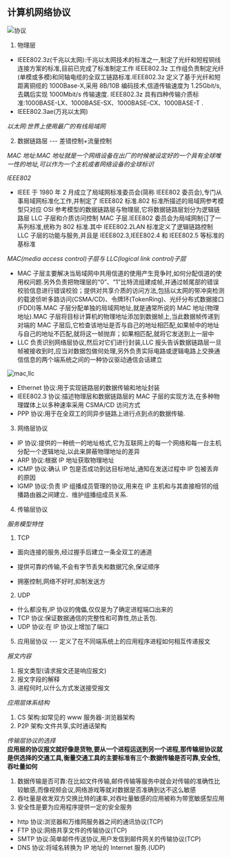## 计算机网络协议

![协议](https://images2017.cnblogs.com/blog/1015844/201712/1015844-20171212225229519-977315070.png)

1. 物理层

- IEEE802.3z(千兆以太网):千兆以太网技术的标准之一,制定了光纤和短程铜线连接方案的标准,目前已完成了标准制定工作 IEEE802.3z 工作组负责制定光纤(单模或多模)和同轴电缆的全双工链路标准.IEEE802.3z 定义了基于光纤和短距离铜缆的 1000Base-X,采用 8B/10B 编码技术,信道传输速度为 1.25Gbit/s,去耦后实现 1000Mbit/s 传输速度. IEEE802.3z 具有四种传输介质标准:1000BASE-LX、1000BASE-SX、1000BASE-CX、1000BASE-T .
- IEEE802.3ae(万兆以太网)

_以太网:世界上使用最广的有线局域网_

2. 数据链路层 --- 差错控制+流量控制

_MAC 地址:MAC 地址就是一个网络设备在出厂的时候被设定好的一个具有全球唯一性的地址,可以作为一个主机或者网络设备的全球标识_

_IEEE802_

- IEEE 于 1980 年 2 月成立了局域网标准委员会(简称 IEEE802 委员会),专门从事局域网标准化工作,并制定了 IEEE802 标准.802 标准所描述的局域网参考模型只对应 OSI 参考模型的数据链路层与物理层,它将数据链路层划分为逻辑链路层 LLC 子层和介质访问控制 MAC 子层.IEEE802 委员会为局域网制订了一系列标准,统称为 802 标准.其中 IEEE802.2LAN 标准定义了逻辑链路控制 LLC 子层的功能与服务,并且是 IEEE802.3,IEEE802.4 和 IEEE802.5 等标准的基标准

_MAC(media access control)子层与 LLC(logical link control)子层_

- MAC 子层主要解决当局域网中共用信道的使用产生竞争时,如何分配信道的使用权问题.另外负责把物理层的“0”、“1”比特流组建成帧,并通过帧尾部的错误校验信息进行错误校验；提供对共享介质的访问方法,包括以太网的带冲突检测的载波侦听多路访问(CSMA/CD)、令牌环(TokenRing)、光纤分布式数据接口(FDDI)等.MAC 子层分配单独的局域网地址,就是通常所说的 MAC 地址(物理地址).MAC 子层将目标计算机的物理地址添加到数据帧上,当此数据帧传递到对端的 MAC 子层后,它检查该地址是否与自己的地址相匹配,如果帧中的地址与自己的地址不匹配,就将这一帧抛弃；如果相匹配,就将它发送到上一层中
- LLC 负责识别网络层协议,然后对它们进行封装,LLC 报头告诉数据链路层一旦帧被接收到时,应当对数据包做何处理,另外负责实际电路或逻辑电路上交换通信信息的两个端系统之间的一种协议驱动通信会话建立

![mac,llc](http://file.elecfans.com/web1/M00/48/51/o4YBAFqpw_qABQ5vAAC7kHEi6LY503.jpg)

- Ethernet 协议:用于实现链路层的数据传输和地址封装
- IEEE802.3 协议:描述物理层和数据链路层的 MAC 子层的实现方法,在多种物理媒体上以多种速率采用 CSMA/CD 访问方式
- PPP 协议:用于在全双工的同异步链路上进行点到点的数据传输.

3. 网络层协议

- IP 协议:提供的一种统一的地址格式,它为互联网上的每一个网络和每一台主机分配一个逻辑地址,以此来屏蔽物理地址的差异
- ARP 协议:根据 IP 地址获取物理地址
- ICMP 协议:确认 IP 包是否成功到达目标地址,通知在发送过程中 IP 包被丢弃的原因
- IGMP 协议:负责 IP 组播成员管理的协议,用来在 IP 主机和与其直接相邻的组播路由器之间建立、维护组播组成员关系.

4. 传输层协议

_服务模型特性_

1. TCP

- 面向连接的服务,经过握手后建立一条全双工的通道

- 提供可靠的传输,不会有字节丢失和数据冗余,保证顺序

- 拥塞控制,网络不好时,抑制发送方

2. UDP

- 什么都没有,IP 协议的傀儡,仅仅是为了确定进程端口出来的
- TCP 协议:保证数据通信的完整性和可靠性,防止丢包.
- UDP 协议:在 IP 协议上增加了端口

5. 应用层协议 --- 定义了在不同端系统上的应用程序进程如何相互传递报文

_报文内容_

1. 报文类型(请求报文还是响应报文)
2. 报文字段的解释
3. 进程何时,以什么方式发送接受报文

_应用层体系结构_

1. CS 架构:如常见的 www 服务器-浏览器架构
2. P2P 架构:文件共享,实时通话架构

_传输层协议的选择_  
**应用层的协议报文就好像是货物,要从一个进程运送到另一个进程,那传输层协议就是供选择的交通工具,衡量交通工具的主要标准有三个:数据传输是否可靠,安全性,吞吐量如何**

1. 数据传输是否可靠:在比如文件传输,邮件传输等服务中就会对传输的准确性比较敏感,而像视频会议,网络游戏等就对数据是否准确到达不这么敏感
2. 吞吐量是收发双方交换比特的速率,对吞吐量敏感的应用被称为带宽敏感型应用
3. 安全性是要为应用程序提供一定的安全服务

- http 协议:浏览器和万维网服务器之间的通讯协议(TCP)
- FTP 协议:网络共享文件的传输协议(TCP)
- SMTP 协议:简单邮件传送协议,用户发信到邮件网关的传输协议(TCP)
- DNS 协议:将域名转换为 IP 地址的 Internet 服务.(UDP)
